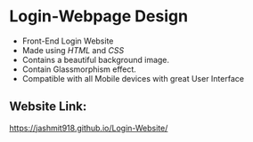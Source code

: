 # Login-Webpage Design
- Front-End Login Website
- Made using *HTML* and *CSS*
- Contains a beautiful background image.
- Contain Glassmorphism effect.
- Compatible with all Mobile devices with great User Interface

## Website Link:
https://jashmit918.github.io/Login-Website/
